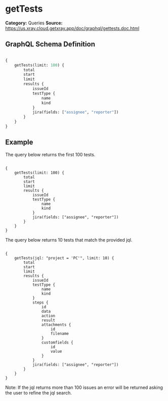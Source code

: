 # getTests

**Category:** Queries
**Source:** https://us.xray.cloud.getxray.app/doc/graphql/gettests.doc.html

## GraphQL Schema Definition

```graphql

{
    getTests(limit: 100) {
        total
        start
        limit
        results {
            issueId
            testType {
                name
                kind
            }
            jira(fields: ["assignee", "reporter"])
        }
    }
}

```

## Example

The query below returns the first 100 tests.

```

{
    getTests(limit: 100) {
        total
        start
        limit
        results {
            issueId
            testType {
                name
                kind
            }
            jira(fields: ["assignee", "reporter"])
        }
    }
}

```

The query below returns 10 tests that match the provided jql.

```

{
    getTests(jql: "project = 'PC'", limit: 10) {
        total
        start
        limit
        results {
            issueId
            testType {
                name
                kind
            }
            steps {
                id
                data
                action
                result
                attachments {
                    id
                    filename
                }
                customfields {
                    id
                    value
                }
            }
            jira(fields: ["assignee", "reporter"])
        }
    }
}

```

Note: If the jql returns more than 100 issues an error will be returned asking the user to refine the jql search.